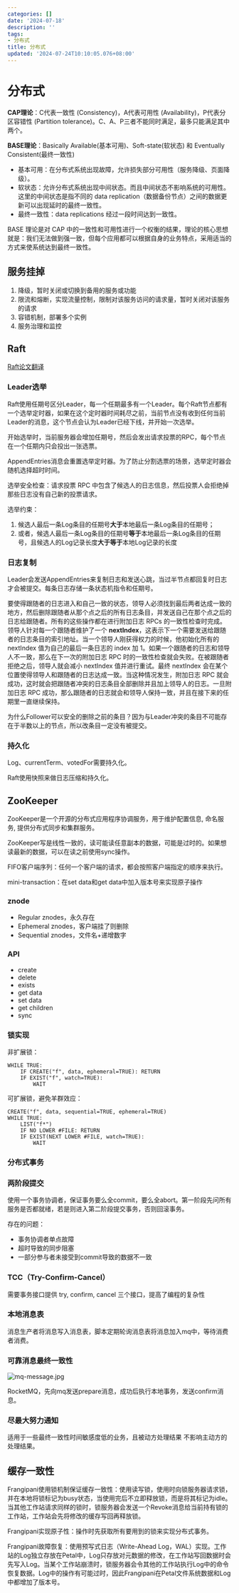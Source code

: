 ```yaml
---
categories: []
date: '2024-07-18'
description: ''
tags:
- 分布式
title: 分布式
updated: '2024-07-24T10:10:05.076+08:00'
---
```

# 分布式

**CAP理论**：C代表一致性 (Consistency)，A代表可用性 (Availability)，P代表分区容错性 (Partition tolerance)。C、A、P三者不能同时满足，最多只能满足其中两个。

**BASE理论**：Basically Available(基本可用)、Soft-state(软状态) 和 Eventually Consistent(最终一致性)

* 基本可用：在分布式系统出现故障，允许损失部分可用性（服务降级、页面降级）。
* 软状态：允许分布式系统出现中间状态。而且中间状态不影响系统的可用性。这里的中间状态是指不同的 data replication（数据备份节点）之间的数据更新可以出现延时的最终一致性。
* 最终一致性：data replications 经过一段时间达到一致性。

BASE 理论是对 CAP 中的一致性和可用性进行一个权衡的结果，理论的核心思想就是：我们无法做到强一致，但每个应用都可以根据自身的业务特点，采用适当的方式来使系统达到最终一致性。

## 服务挂掉

1. 降级，暂时关闭或切换到备用的服务或功能
2. 限流和熔断，实现流量控制，限制对该服务访问的请求量，暂时关闭对该服务的请求
3. 容错机制，部署多个实例
4. 服务治理和监控

## Raft

[Raft论文翻译](https://github.com/maemual/raft-zh_cn/blob/master/raft-zh_cn.md)

### Leader选举

Raft使用任期号区分Leader，每一个任期最多有一个Leader。每个Raft节点都有一个选举定时器，如果在这个定时器时间耗尽之前，当前节点没有收到任何当前Leader的消息，这个节点会认为Leader已经下线，并开始一次选举。

开始选举时，当前服务器会增加任期号，然后会发出请求投票的RPC，每个节点在一个任期内只会投出一张选票。

AppendEntries消息会重置选举定时器。为了防止分割选票的场景，选举定时器会随机选择超时时间。

选举安全检查：请求投票 RPC 中包含了候选人的日志信息，然后投票人会拒绝掉那些日志没有自己新的投票请求。

选举约束：

1. 候选人最后一条Log条目的任期号**大于**本地最后一条Log条目的任期号；
2. 或者，候选人最后一条Log条目的任期号**等于**本地最后一条Log条目的任期号，且候选人的Log记录长度**大于等于**本地Log记录的长度

### 日志复制

Leader会发送AppendEntries来复制日志和发送心跳，当过半节点都回复时日志才会被提交。每条日志存储一条状态机指令和任期号。

要使得跟随者的日志进入和自己一致的状态，领导人必须找到最后两者达成一致的地方，然后删除跟随者从那个点之后的所有日志条目，并发送自己在那个点之后的日志给跟随者。所有的这些操作都在进行附加日志 RPCs 的一致性检查时完成。领导人针对每一个跟随者维护了一个 **nextIndex**，这表示下一个需要发送给跟随者的日志条目的索引地址。当一个领导人刚获得权力的时候，他初始化所有的 nextIndex 值为自己的最后一条日志的 index 加 1。如果一个跟随者的日志和领导人不一致，那么在下一次的附加日志 RPC 时的一致性检查就会失败。在被跟随者拒绝之后，领导人就会减小 nextIndex 值并进行重试。最终 nextIndex 会在某个位置使得领导人和跟随者的日志达成一致。当这种情况发生，附加日志 RPC 就会成功，这时就会把跟随者冲突的日志条目全部删除并且加上领导人的日志。一旦附加日志 RPC 成功，那么跟随者的日志就会和领导人保持一致，并且在接下来的任期里一直继续保持。

为什么Follower可以安全的删除之前的条目？因为与Leader冲突的条目不可能存在于半数以上的节点，所以改条目一定没有被提交。

### 持久化

Log、currentTerm、votedFor需要持久化。

Raft使用快照来做日志压缩和持久化。

## ZooKeeper

ZooKeeper是一个开源的分布式应用程序协调服务，用于维护配置信息, 命名服务, 提供分布式同步和集群服务。

ZooKeeper写是线性一致的，读可能读任意副本的数据，可能是过时的。如果想读最新的数据，可以在读之前使用sync操作。

FIFO客户端序列：任何一个客户端的请求，都会按照客户端指定的顺序来执行。

mini-transaction：在set data和get data中加入版本号来实现原子操作

### znode

- Regular znodes，永久存在
- Ephemeral znodes，客户端挂了则删除
- Sequential znodes，文件名+递增数字

### API

* create
* delete
* exists
* get data
* set data
* get children
* sync

### 锁实现

非扩展锁：

```
WHILE TRUE:
    IF CREATE("f", data, ephemeral=TRUE): RETURN
    IF EXIST("f", watch=TRUE):
        WAIT
```

可扩展锁，避免羊群效应：

```
CREATE("f", data, sequential=TRUE, ephemeral=TRUE)
WHILE TRUE:
    LIST("f*")
    IF NO LOWER #FILE: RETURN
    IF EXIST(NEXT LOWER #FILE, watch=TRUE):
        WAIT
```

### 分布式事务

### 两阶段提交

使用一个事务协调者，保证事务要么全commit，要么全abort。第一阶段先问所有服务是否都就绪，若是则进入第二阶段提交事务，否则回滚事务。

存在的问题：

- 事务协调者单点故障
- 超时导致的同步阻塞
- 一部分参与者未接受到commit导致的数据不一致

### TCC（Try-Confirm-Cancel）

需要事务接口提供 try, confirm, cancel 三个接口，提高了编程的复杂性

### 本地消息表

消息生产者将消息写入消息表，脚本定期轮询消息表将消息加入mq中，等待消费者消费。

### 可靠消息最终一致性

![mq-message.jpg](https://s2.loli.net/2024/07/22/64Cz8XwyLgRfSo9.jpg)

RocketMQ，先向mq发送prepare消息，成功后执行本地事务，发送confirm消息。

### 尽最大努力通知

适用于一些最终一致性时间敏感度低的业务，且被动方处理结果 不影响主动方的处理结果。

## 缓存一致性

Frangipani使用锁机制保证缓存一致性：使用读写锁，使用时向锁服务器请求锁，并在本地将锁标记为busy状态，当使用完后不立即释放锁，而是将其标记为idle。当其他工作站请求同样的锁时，锁服务器会发送一个Revoke消息给当前持有锁的工作站，工作站会先将修改的缓存写回再释放锁。

Frangipani实现原子性：操作时先获取所有要用到的锁来实现分布式事务。

Frangipani故障恢复：使用预写式日志（Write-Ahead Log，WAL）实现。工作站的Log独立存放在Petal中，Log只存放对元数据的修改，在工作站写回数据时会先写入Log。当某个工作站崩溃时，锁服务器会令其他的工作站执行Log中的命令恢复数据。Log中的操作有可能过时，因此Frangipani在Petal文件系统数据和Log中都增加了版本号。
